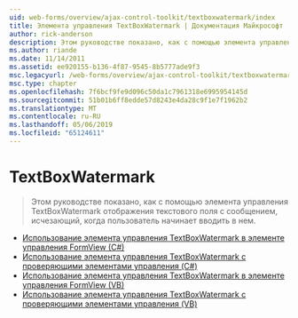 ```yaml
---
uid: web-forms/overview/ajax-control-toolkit/textboxwatermark/index
title: Элемента управления TextBoxWatermark | Документация Майкрософт
author: rick-anderson
description: Этом руководстве показано, как с помощью элемента управления TextBoxWatermark отображения текстового поля с сообщением, исчезающий, когда пользователь начинает вводить в нем.
ms.author: riande
ms.date: 11/14/2011
ms.assetid: ee920155-b136-4f87-9545-8b5777ade9f3
msc.legacyurl: /web-forms/overview/ajax-control-toolkit/textboxwatermark
msc.type: chapter
ms.openlocfilehash: 7f6bcf9fe9d096c50da1c7961318e6995954145d
ms.sourcegitcommit: 51b01b6ff8edde57d8243e4da28c9f1e7f1962b2
ms.translationtype: MT
ms.contentlocale: ru-RU
ms.lasthandoff: 05/06/2019
ms.locfileid: "65124611"
---
```

# <a name="textboxwatermark"></a>TextBoxWatermark

> Этом руководстве показано, как с помощью элемента управления TextBoxWatermark отображения текстового поля с сообщением, исчезающий, когда пользователь начинает вводить в нем.

- [Использование элемента управления TextBoxWatermark в элементе управления FormView (C#)](using-textboxwatermark-in-a-formview-cs.md)
- [Использование элемента управления TextBoxWatermark с проверяющими элементами управления (C#)](using-textboxwatermark-with-validation-controls-cs.md)
- [Использование элемента управления TextBoxWatermark в элементе управления FormView (VB)](using-textboxwatermark-in-a-formview-vb.md)
- [Использование элемента управления TextBoxWatermark с проверяющими элементами управления (VB)](using-textboxwatermark-with-validation-controls-vb.md)
